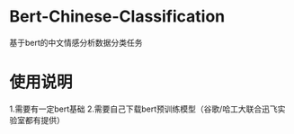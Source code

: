 # Bert-Chinese-Classification
基于bert的中文情感分析数据分类任务
# 使用说明
1.需要有一定bert基础
2.需要自己下载bert预训练模型（谷歌/哈工大联合迅飞实验室都有提供）
